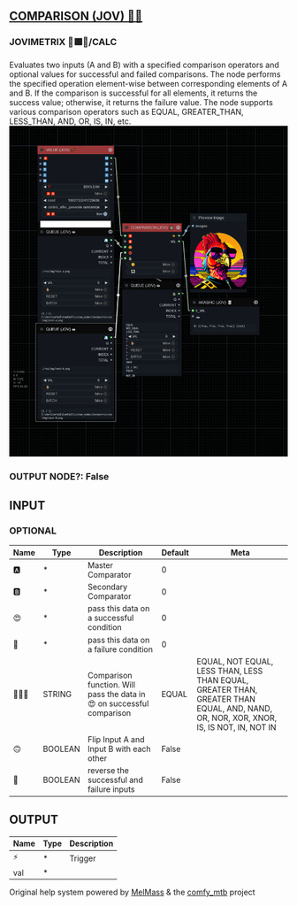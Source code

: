 [COMPARISON (JOV) 🕵🏽](https://github.com/Amorano/Jovimetrix-examples/blob/master/node/COMPARISON/COMPARISON.md)
---------------------------------------------------------------------------------------------------------------
### JOVIMETRIX 🔺🟩🔵/CALC
  
Evaluates two inputs (A and B) with a specified comparison operators and optional values for successful and failed comparisons. The node performs the specified operation element-wise between corresponding elements of A and B. If the comparison is successful for all elements, it returns the success value; otherwise, it returns the failure value. The node supports various comparison operators such as EQUAL, GREATER\_THAN, LESS\_THAN, AND, OR, IS, IN, etc.  
![COMPARISON](https://raw.githubusercontent.com/Amorano/Jovimetrix-examples/master/node/COMPARISON/COMPARISON.png)
### OUTPUT NODE?: False
INPUT
-----
### OPTIONAL
| Name | Type | Description | Default | Meta |
| --- | --- | --- | --- | --- |
| 🅰️ | \* | Master Comparator | 0 |  |
| 🅱️ | \* | Secondary Comparator | 0 |  |
| 😍 | \* | pass this data on a successful condition | 0 |  |
| 🥵 | \* | pass this data on a failure condition | 0 |  |
| 🕵🏽‍♀️ | STRING | Comparison function. Will pass the data in 😍 on successful comparison | EQUAL | EQUAL, NOT EQUAL, LESS THAN, LESS THAN EQUAL, GREATER THAN, GREATER THAN EQUAL, AND, NAND, OR, NOR, XOR, XNOR, IS, IS NOT, IN, NOT IN |
| 🙃 | BOOLEAN | Flip Input A and Input B with each other | False |  |
| 🔳 | BOOLEAN | reverse the successful and failure inputs | False |  |
OUTPUT
------
| Name | Type | Description |
| --- | --- | --- |
| ⚡ | \* | Trigger |
| val | \* |  |
Original help system powered by [MelMass](https://github.com/melMass) & the [comfy\_mtb](https://github.com/melMass/comfy_mtb) project